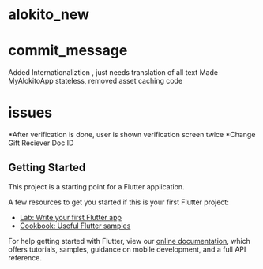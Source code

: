 # alokito_new

# commit_message

Added Internationaliztion , just needs translation of all text
Made MyAlokitoApp stateless, removed asset caching code

# issues
  *After verification is done, user is shown verification screen twice
  *Change Gift Reciever Doc ID

## Getting Started

This project is a starting point for a Flutter application.

A few resources to get you started if this is your first Flutter project:

- [Lab: Write your first Flutter app](https://flutter.dev/docs/get-started/codelab)
- [Cookbook: Useful Flutter samples](https://flutter.dev/docs/cookbook)

For help getting started with Flutter, view our
[online documentation](https://flutter.dev/docs), which offers tutorials,
samples, guidance on mobile development, and a full API reference.
